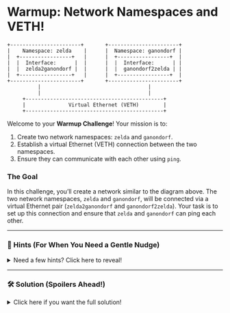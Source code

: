 
# **Warmup: Network Namespaces and VETH!**

```
+-----------------------+       +-----------------------+
|    Namespace: zelda    |      |  Namespace: ganondorf |
|  +-----------------+   |      |  +-----------------+  |
|  |  Interface:      |  |      |  |  Interface:      | |
|  |  zelda2ganondorf |  |      |  |  ganondorf2zelda | |
|  +-----------------+   |      |  +-----------------+  |
+-----------------------+       +-----------------------+
          |                                   |
          |                                   |
     +---------------------------------------------+
     |              Virtual Ethernet (VETH)        |
     +---------------------------------------------+
```

Welcome to your **Warmup Challenge**! Your mission is to:

1. Create two network namespaces: `zelda` and `ganondorf`.
2. Establish a virtual Ethernet (VETH) connection between the two namespaces.
3. Ensure they can communicate with each other using `ping`.

### The Goal

In this challenge, you’ll create a network similar to the diagram above. The two network namespaces, `zelda` and `ganondorf`, will be connected via a virtual Ethernet pair (`zelda2ganondorf` and `ganondorf2zelda`). Your task is to set up this connection and ensure that `zelda` and `ganondorf` can ping each other.

---

### 👀 Hints (For When You Need a Gentle Nudge)

<details>
  <summary>Need a few hints? Click here to reveal!</summary>

  - You’ll need to create a pair of VETH interfaces and assign one to each namespace.
  - Ensure the loopback interfaces are up in both namespaces.
  - Use the `ip netns exec` command to run commands inside namespaces.

</details>

---

### 🛠️ Solution (Spoilers Ahead!)

<details>
<summary>Click here if you want the full solution!</summary>

- Make sure to bring up both interfaces and assign proper IPs to them.
- Don’t forget to bring up the loopback interface in each namespace.

Here’s the solution:

```bash
    sudo ip netns add zelda
    sudo ip netns add ganondorf
    sudo ip link add zelda2ganondorf type veth peer name ganondorf2zelda
    sudo ip link set zelda2ganondorf netns zelda
    sudo ip link set ganondorf2zelda netns ganondorf
    sudo ip netns exec zelda ip addr add 192.168.1.1/24 dev zelda2ganondorf
    sudo ip netns exec ganondorf ip addr add 192.168.1.2/24 dev ganondorf2zelda
    sudo ip netns exec zelda ip link set dev zelda2ganondorf up
    sudo ip netns exec ganondorf ip link set dev ganondorf2zelda up
    sudo ip netns exec zelda ip link set dev lo up
    sudo ip netns exec ganondorf ip link set dev lo up
    sudo ip netns exec zelda ping 192.168.1.2
```

  This will successfully connect the two namespaces and allow them to communicate via `ping`.
</details>
